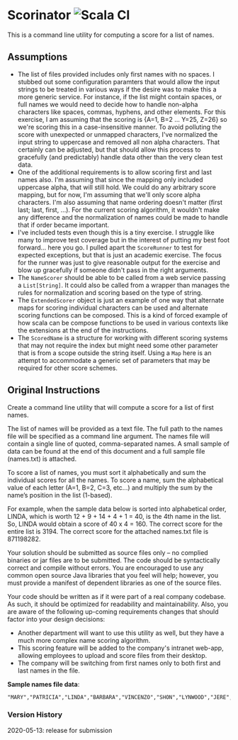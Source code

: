 # Scorinator ![Scala CI](https://github.com/elemgee/scorinator/workflows/Scala%20CI/badge.svg)

This is a command line utility for computing a score for a list of names.

## Assumptions

- The list of files provided includes only first names with no spaces. I stubbed out some configuration paramters
that would allow the input strings to be treated in various ways if the desire was to make this a more generic service.
For instance, if the list might contain spaces, or full names we would need to decide how to handle non-alpha characters
like spaces, commas, hyphens, and other elements. For this exercise, I am assuming that the scoring is 
{A=1, B=2 ... Y=25, Z=26} so
we're scoring this in a case-insensitive manner. To avoid polluting the score with unexpected or unmapped characters, 
I've normalized the input string to uppercase and removed all non alpha characters. That certainly can be adjusted, but
that should allow this process to gracefully (and predictably) handle data other than the very clean test data.
- One of the additional requirements is to allow scoring first and last names also. I'm assuming that since the mapping
only included uppercase alpha, that will still hold. We could do any arbitrary score mapping, but for now, I'm assuming
that we'll only score alpha characters. I'm also assuming that name ordering doesn't matter (first last; last, first, ...).
For the current scoring algorithm, it wouldn't make any difference and the normalization of names could be made to handle
that if order became important.
- I've included tests even though this is a tiny exercise. I struggle like many to improve test coverage but in the 
interest of putting my best foot forward... here you go. I pulled apart the `ScoreRunner` to test for expected exceptions,
but that is just an academic exercise. The focus for the runner was just to give reasonable output for the exercise
and blow up gracefully if someone didn't pass in the right arguments.  
- The  `NameScorer` should be able to be called from a web service passing a `List[String]`. It could also be called
from a wrapper than manages the rules for normalization and scoring based on the type of string.
- The `ExtendedScorer` object is just an example of one way that alternate maps for scoring individual characters can
be used and alternate scoring functions can be composed. This is a kind of forced example of how scala can be compose
functions to be used in various contexts like the extensions at the end of the instructions.
- The `ScoredName` is a structure for working with different scoring systems that may not require the index but might
need some other parameter that is from a scope outside the string itself. Using a `Map` here is an attempt to accommodate
a generic set of parameters that may be required for other score schemes.


## Original Instructions

Create a command line utility that will compute a score for a list of first names.

The list of names will be provided as a text file. The full path to the names file will be specified as a command line argument. The names file will contain a single line of quoted, comma-separated names. A small sample of data can be found at the end of this document and a full sample file (names.txt) is attached.

To score a list of names, you must sort it alphabetically and sum the individual scores for all the names. To score a name, sum the alphabetical value of each letter (A=1, B=2, C=3, etc...) and multiply the sum by the name’s position in the list (1-based).

For example, when the sample data below is sorted into alphabetical order, LINDA, which is worth 12 + 9 + 14 + 4 + 1 = 40, is the 4th name in the list. So, LINDA would obtain a score of 40 x 4 = 160. The correct score for the entire list is 3194. The correct score for the attached names.txt file is 871198282.

Your solution should be submitted as source files only – no complied binaries or jar files are to be submitted.  The code should be syntactically correct and compile without errors. You are encouraged to use any common open source Java libraries that you feel will help; however, you must provide a manifest of dependent libraries as one of the source files.

Your code should be written as if it were part of a real company codebase. As such, it should be optimized for readability and maintainability. Also, you are aware of the following up-coming requirements changes that should factor into your design decisions:

* Another department will want to use this utility as well, but they have a much more complex name scoring algorithm.
* This scoring feature will be added to the company's intranet web-app, allowing employees to upload and score files from their desktop.
* The company will be switching from first names only to both first and last names in the file.

**Sample names file data**:
```csv
"MARY","PATRICIA","LINDA","BARBARA","VINCENZO","SHON","LYNWOOD","JERE","HAI"
```

### Version History

2020-05-13: release for submission


